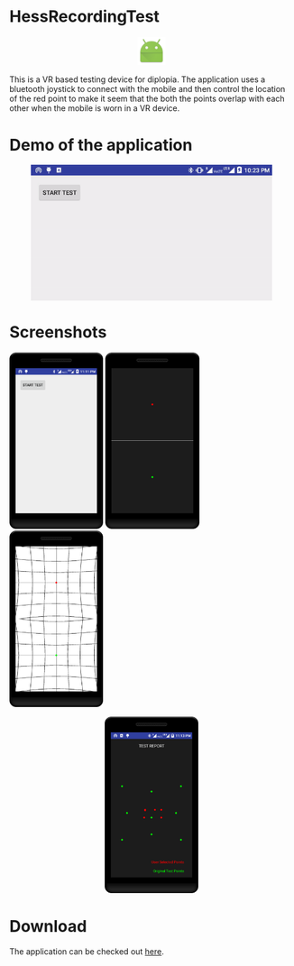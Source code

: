 # HessRecordingTest
<p align = "center"><img src="https://github.com/Dheeraj1998/HessRecordingTest/blob/master/app/src/main/res/mipmap-hdpi/ic_launcher.png" width = 10%"></img></p>
This is a VR based testing device for diplopia. The application uses a bluetooth joystick to 
connect with the mobile and then control the location of the red point
to make it seem that the both the points overlap with each other when the mobile is worn in a VR device.

# Demo of the application
<p align = "center"><img src="screenshots/walkthrough.gif" align = "center" width="85%"></img></p>

# Screenshots
<img src="screenshots/shot_1.png" width="33%"></img> <img src="screenshots/shot_2.png" width="33%"></img> <img src="screenshots/shot_3.png" width="33%"></img> 
<p align = "center"><img src="screenshots/shot_4.png" width="33%"></img></p>

# Download
The application can be checked out [here](https://drive.google.com/open?id=0B_KFChxLPJ41X3JWMzg0YkNKSmc).
